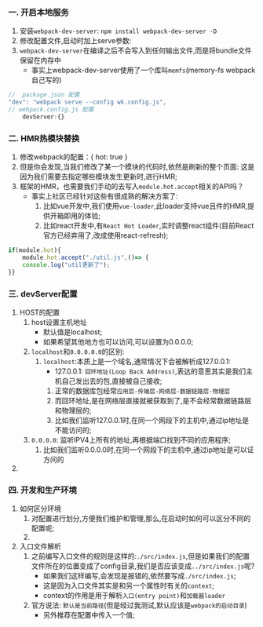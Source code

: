 ### 一. 开启本地服务
1. 安装`webpack-dev-server`: `npm install webpack-dev-server -D`
2. 修改配置文件,启动时加上serve参数:
3. `webpack-dev-server`在编译之后不会写入到任何输出文件,而是将bundle文件保留在内存中
    -  事实上webpack-dev-server使用了一个库叫`memfs`(memory-fs  webpack自己写的)
    
```js
//  package.json 配置
"dev": "webpack serve --config wk.config.js",
// webpack.config.js 配置
    devServer:{}
```

### 二. HMR热模块替换
1. 修改webpack的配置：{ hot: true }
2. 但是你会发现,当我们修改了某一个模块的代码时,依然是刷新的整个页面:
这是因为我们需要去指定哪些模块发生更新时,进行HMR;
3. 框架的HMR，也需要我们手动的去写入`module.hot.accept`相关的API吗？
    - 事实上社区已经针对这些有很成熟的解决方案了:
        1. 比如vue开发中,我们使用`vue-loader`,此loader支持vue且件的HMR,提供开箱即用的体验;
        2. 比如react开发中,有`React Hot Loader`,实时调整react组件(目前React官方已经弃用了,改成使用react-refresh);

```js
if(module.hot){
    module.hot.accept("./util.js",()=> {
    console.log("util更新了");
}}
```


### 三. devServer配置
1. HOST的配置
    1. host设置主机地址
        - 默认值是localhost;
        - 如果希望其他地方也可以访问,可以设置为0.0.0.0;
    2. `localhost`和`0.0.0.0.0`的区别:
        1. `localhost`:本质上是一个域名,通常情况下会被解析成127.0.0.1:
            - 127.0.0.1: `回环地址(Loop Back Address)`,表达的意思其实是我们主机自己发出去的包,直接被自己接收;
            1. 正常的数据库包经常`应用层-传输层-网络层-数据链路层-物理层`
            2. 而回环地址,是在网络层直接就被获取到了,是不会经常数据链路层和物理层的;
            3. 比如我们监听127.0.0.1时,在同一个网段下的主机中,通过ip地址是不能访问的;
    3. `0.0.0.0`: 监听IPV4上所有的地址,再根据端口找到不同的应用程序;
        1. 比如我们监听0.0.0.0时,在同一个网段下的主机中,通过ip地址是可以证方问的
2. 


### 四. 开发和生产环境
1. 如何区分环境
    1. 对配置进行划分,方便我们维护和管理,那么,在启动时如何可以区分不同的配置呢;
    2. 
2. 入口文件解析
    1. 之前编写入口文件的规则是这样的:`./src/index.js`,但是如果我们的配置文件所在的位置变成了config目录,我们是否应该变成`../src/index.js`呢?
        - 如果我们这样编写,会发现是报错的,依然要写成`./src/index.js`;
        - 这是因为入口文件其实是和另一个属性时有关的`context`;
        - context的作用是用于解析`入口(entry point)`和`加载器loader`
    2. 官方说法: `默认是当前路径`(但是经过我测试,默认应该是`webpack的启动目录`)
        - 另外推荐在配置中传入一个值;


